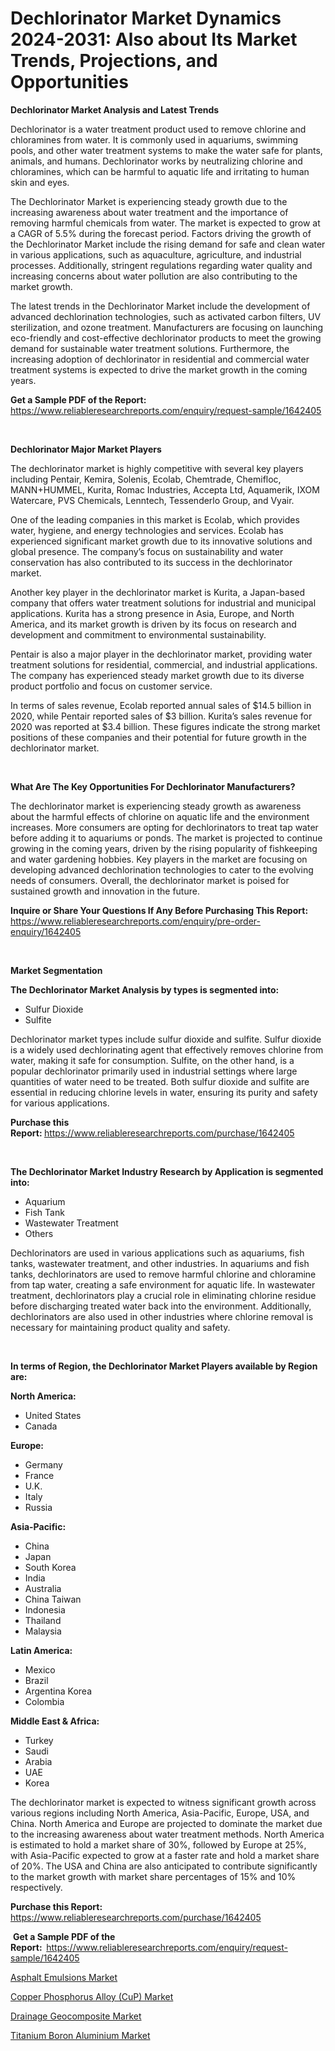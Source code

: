 <p><h1>Dechlorinator Market Dynamics 2024-2031: Also about Its Market Trends, Projections, and Opportunities</h1></p><p><strong>Dechlorinator Market Analysis and Latest Trends</strong></p>
<p><p>Dechlorinator is a water treatment product used to remove chlorine and chloramines from water. It is commonly used in aquariums, swimming pools, and other water treatment systems to make the water safe for plants, animals, and humans. Dechlorinator works by neutralizing chlorine and chloramines, which can be harmful to aquatic life and irritating to human skin and eyes.</p><p>The Dechlorinator Market is experiencing steady growth due to the increasing awareness about water treatment and the importance of removing harmful chemicals from water. The market is expected to grow at a CAGR of 5.5% during the forecast period. Factors driving the growth of the Dechlorinator Market include the rising demand for safe and clean water in various applications, such as aquaculture, agriculture, and industrial processes. Additionally, stringent regulations regarding water quality and increasing concerns about water pollution are also contributing to the market growth.</p><p>The latest trends in the Dechlorinator Market include the development of advanced dechlorination technologies, such as activated carbon filters, UV sterilization, and ozone treatment. Manufacturers are focusing on launching eco-friendly and cost-effective dechlorinator products to meet the growing demand for sustainable water treatment solutions. Furthermore, the increasing adoption of dechlorinator in residential and commercial water treatment systems is expected to drive the market growth in the coming years.</p></p>
<p><strong>Get a Sample PDF of the Report:&nbsp;</strong> <a href="https://www.reliableresearchreports.com/enquiry/request-sample/1642405">https://www.reliableresearchreports.com/enquiry/request-sample/1642405</a></p>
<p>&nbsp;</p>
<p><strong>Dechlorinator Major Market Players</strong></p>
<p><p>The dechlorinator market is highly competitive with several key players including Pentair, Kemira, Solenis, Ecolab, Chemtrade, Chemifloc, MANN+HUMMEL, Kurita, Romac Industries, Accepta Ltd, Aquamerik, IXOM Watercare, PVS Chemicals, Lenntech, Tessenderlo Group, and Vyair.</p><p>One of the leading companies in this market is Ecolab, which provides water, hygiene, and energy technologies and services. Ecolab has experienced significant market growth due to its innovative solutions and global presence. The company’s focus on sustainability and water conservation has also contributed to its success in the dechlorinator market.</p><p>Another key player in the dechlorinator market is Kurita, a Japan-based company that offers water treatment solutions for industrial and municipal applications. Kurita has a strong presence in Asia, Europe, and North America, and its market growth is driven by its focus on research and development and commitment to environmental sustainability.</p><p>Pentair is also a major player in the dechlorinator market, providing water treatment solutions for residential, commercial, and industrial applications. The company has experienced steady market growth due to its diverse product portfolio and focus on customer service.</p><p>In terms of sales revenue, Ecolab reported annual sales of $14.5 billion in 2020, while Pentair reported sales of $3 billion. Kurita’s sales revenue for 2020 was reported at $3.4 billion. These figures indicate the strong market positions of these companies and their potential for future growth in the dechlorinator market.</p></p>
<p>&nbsp;</p>
<p><strong>What Are The Key Opportunities For Dechlorinator Manufacturers?</strong></p>
<p><p>The dechlorinator market is experiencing steady growth as awareness about the harmful effects of chlorine on aquatic life and the environment increases. More consumers are opting for dechlorinators to treat tap water before adding it to aquariums or ponds. The market is projected to continue growing in the coming years, driven by the rising popularity of fishkeeping and water gardening hobbies. Key players in the market are focusing on developing advanced dechlorination technologies to cater to the evolving needs of consumers. Overall, the dechlorinator market is poised for sustained growth and innovation in the future.</p></p>
<p><strong>Inquire or Share Your Questions If Any Before Purchasing This Report:</strong> <a href="https://www.reliableresearchreports.com/enquiry/pre-order-enquiry/1642405">https://www.reliableresearchreports.com/enquiry/pre-order-enquiry/1642405</a></p>
<p>&nbsp;</p>
<p><strong>Market Segmentation</strong></p>
<p><strong>The Dechlorinator Market Analysis by types is segmented into:</strong></p>
<p><ul><li>Sulfur Dioxide</li><li>Sulfite</li></ul></p>
<p><p>Dechlorinator market types include sulfur dioxide and sulfite. Sulfur dioxide is a widely used dechlorinating agent that effectively removes chlorine from water, making it safe for consumption. Sulfite, on the other hand, is a popular dechlorinator primarily used in industrial settings where large quantities of water need to be treated. Both sulfur dioxide and sulfite are essential in reducing chlorine levels in water, ensuring its purity and safety for various applications.</p></p>
<p><strong>Purchase this Report:&nbsp;</strong><a href="https://www.reliableresearchreports.com/purchase/1642405">https://www.reliableresearchreports.com/purchase/1642405</a></p>
<p>&nbsp;</p>
<p><strong>The Dechlorinator Market Industry Research by Application is segmented into:</strong></p>
<p><ul><li>Aquarium</li><li>Fish Tank</li><li>Wastewater Treatment</li><li>Others</li></ul></p>
<p><p>Dechlorinators are used in various applications such as aquariums, fish tanks, wastewater treatment, and other industries. In aquariums and fish tanks, dechlorinators are used to remove harmful chlorine and chloramine from tap water, creating a safe environment for aquatic life. In wastewater treatment, dechlorinators play a crucial role in eliminating chlorine residue before discharging treated water back into the environment. Additionally, dechlorinators are also used in other industries where chlorine removal is necessary for maintaining product quality and safety.</p></p>
<p>&nbsp;</p>
<p><strong>In terms of Region, the Dechlorinator Market Players available by Region are:</strong></p>
<p>
    <p> <strong> North America: </strong>
        <ul>
            <li>United States</li>
            <li>Canada</li>
        </ul>
        </p> 
    <p> <strong> Europe: </strong>
        <ul>
            <li>Germany</li>
            <li>France</li>
            <li>U.K.</li>
            <li>Italy</li>
            <li>Russia</li>
        </ul>
        </p> 
    <p> <strong> Asia-Pacific: </strong>
        <ul>
            <li>China</li>
            <li>Japan</li>
            <li>South Korea</li>
            <li>India</li>
            <li>Australia</li>
            <li>China Taiwan</li>
            <li>Indonesia</li>
            <li>Thailand</li>
            <li>Malaysia</li>
        </ul>
        </p> 
    <p> <strong> Latin America: </strong>
        <ul>
            <li>Mexico</li>
            <li>Brazil</li>
            <li>Argentina Korea</li>
            <li>Colombia</li>
        </ul>
        </p> 
    <p> <strong> Middle East & Africa: </strong>
        <ul>
            <li>Turkey</li>
            <li>Saudi</li>
            <li>Arabia</li>
            <li>UAE</li>
            <li>Korea</li>
        </ul>
    </p>
    </p>
<p><p>The dechlorinator market is expected to witness significant growth across various regions including North America, Asia-Pacific, Europe, USA, and China. North America and Europe are projected to dominate the market due to the increasing awareness about water treatment methods. North America is estimated to hold a market share of 30%, followed by Europe at 25%, with Asia-Pacific expected to grow at a faster rate and hold a market share of 20%. The USA and China are also anticipated to contribute significantly to the market growth with market share percentages of 15% and 10% respectively.</p></p>
<p><strong>Purchase this Report: </strong><a href="https://www.reliableresearchreports.com/purchase/1642405">https://www.reliableresearchreports.com/purchase/1642405</a></p>
<p>&nbsp;<strong>Get a Sample PDF of the Report:&nbsp;&nbsp;</strong><a href="https://www.reliableresearchreports.com/enquiry/request-sample/1642405">https://www.reliableresearchreports.com/enquiry/request-sample/1642405</a></p>
<p><strong></strong></p>
<p><p><a href="https://github.com/Paul14Anderson63/Market-Research-Report-List-3/blob/main/asphalt-emulsions-market.md">Asphalt Emulsions Market</a></p><p><a href="https://issuu.com/reportprime-2/docs/copper-phosphorus-alloy-cup-market-size-2030.pptx">Copper Phosphorus Alloy (CuP) Market</a></p><p><a href="https://github.com/guneycigdem35/Market-Research-Report-List-2/blob/main/drainage-geocomposite-market.md">Drainage Geocomposite Market</a></p><p><a href="https://issuu.com/reportprime-2/docs/titanium-boron-aluminium-market-size-2030.pptx">Titanium Boron Aluminium Market</a></p></p>